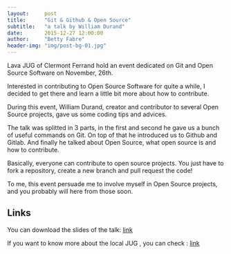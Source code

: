 ```yaml
---
layout:     post
title:      "Git & Github & Open Source"
subtitle:   "a talk by William Durand"
date:       2015-12-27 12:00:00
author:     "Betty Fabre"
header-img: "img/post-bg-01.jpg"
---
```


<p>Lava JUG of Clermont Ferrand hold an event dedicated on Git and Open Source Software on November, 26th. </p>

<p>Interested in contributing to Open Source Software for quite a while, I decided to get there and learn a little bit more about how to contribute. </p>

<p>During this event, William Durand, creator and contributor to several Open Source projects, gave us some coding tips and advices.</p>

<p>The talk was splitted in 3 parts, in the first and second he gave us a bunch of useful commands on Git. On top of that he introduced us to Github and Gitlab. And finally he talked about Open Source, what open source is and how to contribute. </p>

<p>Basically, everyone can contribute to open source projects. You just have to fork a repository, create a new branch and pull request the code!</p>

<p>To me, this event persuade me to involve myself in Open Source projects, and you probably will here from those soon.</p>

<h2 class="section-heading">Links</h2>

<p>You can download the slides of the talk: <a href="https://speakerdeck.com/willdurand/2015">link</a></p>

<p>If you want to know more about the local JUG , you can check : <a href="http://www.lavajug.org/">link</a></p>
